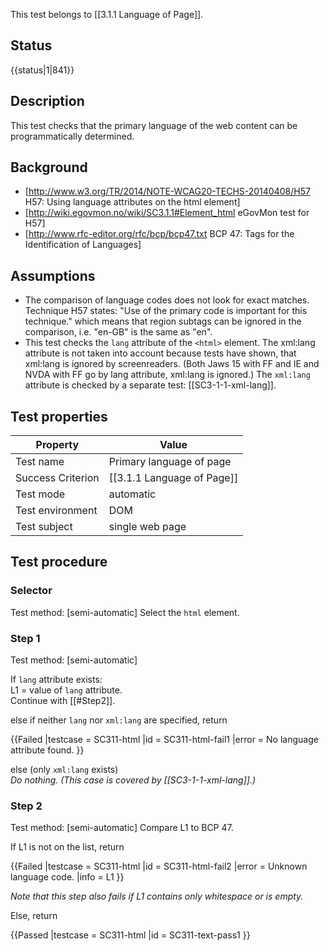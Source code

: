 This test belongs to [[3.1.1 Language of Page]].

## Status
{{status|1|841}}

## Description

This test checks that the primary language of the web content can be programmatically determined.

## Background

- [http://www.w3.org/TR/2014/NOTE-WCAG20-TECHS-20140408/H57  H57: Using language attributes on the html element]
- [http://wiki.egovmon.no/wiki/SC3.1.1#Element_html eGovMon test for H57]
- [http://www.rfc-editor.org/rfc/bcp/bcp47.txt BCP 47: Tags for the Identification of Languages]

## Assumptions

- The comparison of language codes does not look for exact matches. Technique H57 states: "Use of the primary code is important for this technique." which means that region subtags can be ignored in the comparison, i.e. "en-GB" is the same as "en".
- This test checks the `lang` attribute of the `<html>` element. The xml:lang attribute is not taken into account because tests have shown, that xml:lang is ignored by screenreaders. (Both Jaws 15 with FF and IE and NVDA with FF go by lang attribute, xml:lang is ignored.) The `xml:lang` attribute is checked by a separate test: [[SC3-1-1-xml-lang]].

## Test properties

| Property         | Value
|------------------|----
|Test name         |Primary language of page
|Success Criterion |[[3.1.1 Language of Page]]
|Test mode         |automatic
|Test environment  |DOM
|Test subject      |single web page


## Test procedure

### Selector
Test method: [semi-automatic]
Select the `html` element.

### Step 1
Test method: [semi-automatic]

If `lang` attribute exists: <br/>
L1 = value of `lang` attribute. <br/>
Continue with [[#Step2]].

else if neither `lang` nor `xml:lang` are specified, return

{{Failed
|testcase = SC311-html
|id = SC311-html-fail1
|error = No language attribute found.
}}

else (only `xml:lang` exists) <br/>
*Do nothing. (This case is covered by [[SC3-1-1-xml-lang]].)*

### Step 2
Test method: [semi-automatic]
Compare L1 to BCP 47.

If L1 is not on the list, return

{{Failed
|testcase = SC311-html
|id = SC311-html-fail2
|error = Unknown language code.
|info = L1
}}

*Note that this step also fails if L1 contains only whitespace or is empty.*

Else, return

{{Passed
|testcase = SC311-html
|id = SC311-text-pass1
}}
